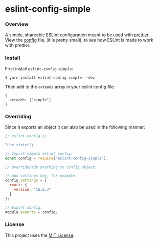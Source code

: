# eslint-config-simple

<a name="overview"></a>

### Overview

A simple, shareable ESLint configuration meant to be used with [prettier](https://github.com/prettier/prettier). View the [config](/configs/eslint.config.js) file, (it is pretty small), to see how ESLint is made to work with prettier.

<a name="install"></a>

### Install

First install `eslint-config-simple`:

```shell
$ yarn install eslint-config-simple --dev
```

Then add to the `extends` array in your eslint config file:

```json5
{
  extends: ["simple"]
}
```

### Overriding

Since it exports an object it can also be used in the following manner:

```js
// eslint.config.js

"use strict";

// Import simple eslint config.
const config = require("eslint-config-simple");

// Override/add anything to config object:

// Add settings key, for example.
config.settings = {
  react: {
    version: "16.6.3"
  }
};

// Export config.
module.exports = config;
```

<a name="license"></a>

### License

This project uses the [MIT License](/LICENSE.txt).
